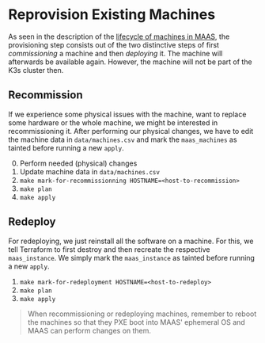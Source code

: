 # Reprovision Existing Machines

As seen in the description of the [lifecycle of machines in MAAS](../explanations/provisioning-flow.md), the
provisioning step consists out of the two distinctive steps of first _commissioning_ a machine and then _deploying_ it.
The machine will afterwards be available again. However, the machine will not be part of the K3s cluster then.

## Recommission

If we experience some physical issues with the machine, want to replace some hardware or the whole machine, we might be
interested in recommissioning it. After performing our physical changes, we have to edit the machine data in
`data/machines.csv` and mark the `maas_machines` as tainted before running a new `apply`.

0. Perform needed (physical) changes
1. Update machine data in `data/machines.csv`
2. `make mark-for-recommissionning HOSTNAME=<host-to-recommission>`
3. `make plan`
4. `make apply`

## Redeploy

For redeploying, we just reinstall all the software on a machine. For this, we tell Terraform to first destroy and then
recreate the respective `maas_instance`. We simply mark the `maas_instance` as tainted before running a new `apply`.

1. `make mark-for-redeployment HOSTNAME=<host-to-redeploy>`
2. `make plan`
3. `make apply`

> When recommissioning or redeploying machines, remember to reboot the machines so that they PXE boot into MAAS'
> ephemeral OS and MAAS can perform changes on them.
